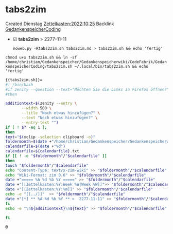 # tabs2zim
Created Dienstag [Zettelkasten:2022:10:25]()
Backlink [GedankenspeicherCoding](../GedankenspeicherCoding.md)

* ☑ **tabs2zim**  >  2277-11-11


  ``noweb.py -Rtabs2zim.sh tabs2zim.md > tabs2zim.sh && echo 'fertig'``

``chmod u+x tabs2zim.sh && ln -sf /home/christian/Gedankenspeicher/Gedankenspeicherwiki/CodeFabrik/GedankenspeicherCoding/tabs2zim.sh ~/.local/bin/tabs2zim.sh && echo 'fertig'``

```bash
{{tabs2zim.sh}}=
#! /bin/bash
#if zenity --question --text="Möchten Sie die Links in Firefox öffnen?"
#then 

additiontext=$(zenity --entry \
       --width 500 \
       --title "Noch etwas hinzufügen?" \
       --text "Noch etwas hinzufügen?" \
       --entry-text "")
if [ ! $? -eq 1 ]; 
then
text="$(xclip -selection clipboard -o)"
foldermonth=$(date +"/home/christian/Gedankenspeicher/Gedankenspeicherwiki/Zettelkasten/%Y/%m")
calendarfile=$(date +"%d")
calendarfile=${calendarfile}.txt
if [[ ! -e "$foldermonth"/"$calendarfile" ]] 
then
touch "$foldermonth"/"$calendarfile"
echo "Content-Type: text/x-zim-wiki" >> "$foldermonth"/"$calendarfile"
echo "Wiki-Format: zim 0.6" >> "$foldermonth"/"$calendarfile"
date +"===== %A %d %b %Y =====" >> "$foldermonth"/"$calendarfile"
date +"[[Zettelkasten:%Y:Week %W|Week %W]]">> "$foldermonth"/"$calendarfile"
date +"[[Zettelkasten:%Y:%m]]" >> "$foldermonth"/"$calendarfile"
echo -e "[[../]]"  >> "$foldermonth"/"$calendarfile"
date +"[*] ** %A %d %b %Y ** >  2277-11-11" >> "$foldermonth"/"$calendarfile"
fi
echo -e "\n${additiontext}\n${text}" >> "$foldermonth"/"$calendarfile"

fi

@
```

